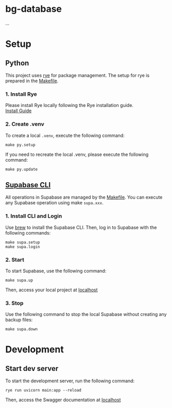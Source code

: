# bg-database
...


# Setup

## Python
This project uses [rye](https://rye-up.com/) for package management. The setup for rye is prepared in the [Makefile](./Makefile?plan=1#L1).

### 1. Install Rye
Please install Rye locally following the Rye installation guide.  
[Install Guide](https://rye-up.com/guide/installation/)

### 2. Create .venv
To create a local `.venv`, execute the following command:
```shell
make py.setup
```

If you need to recreate the local .venv, please execute the following command:
```shell
make py.update
```


## [Supabase CLI](https://supabase.com/docs/reference/cli/supabase-init)
All operations in Supabase are managed by the [Makefile](./Makefile?plan=1#L9). You can execute any Supabase operation using make `supa.xxx`.

### 1. Install CLI and Login
Use [brew](https://brew.sh/) to install the Supabase CLI. Then, log in to Supabase with the following commands:
```shell
make supa.setup
make supa.login
```

### 2. Start
To start Supabase, use the following command:
```shell
make supa.up
```
Then, access your local project at
[localhost](http://localhost:54323/project/default)

### 3. Stop
Use the following command to stop the local Supabase without creating any backup files:
```shell
make supa.down
```

# Development

## Start dev server
To start the development server, run the following command:
```shell
rye run uvicorn main:app --reload
```
Then, access the Swagger documentation at [localhost](http://localhost:8000/docs)

